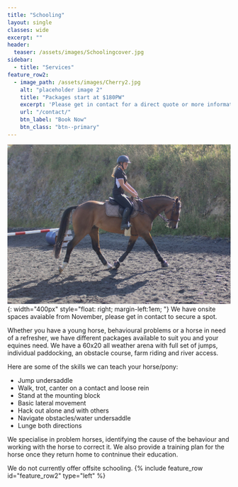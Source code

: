 ```yaml
---
title: "Schooling"
layout: single
classes: wide
excerpt: ""
header:
  teaser: /assets/images/Schoolingcover.jpg
sidebar:
  - title: "Services"
feature_row2:
  - image_path: /assets/images/Cherry2.jpg
    alt: "placeholder image 2"
    title: "Packages start at $180PW"
    excerpt: 'Please get in contact for a direct quote or more information'
    url: "/contact/"
    btn_label: "Book Now"
    btn_class: "btn--primary"
---
```

![image](/assets/images/Schooling3.JPG){: width="400px" style="float: right; margin-left:1em; "}
We have onsite spaces avaiable from November, please get in contact to secure a spot.

Whether you have a young horse, behavioural problems or a horse in need of a refresher, we have different packages available to suit you and your equines need. We have a 60x20 all weather arena with full set of jumps, individual paddocking, an obstacle course, farm riding and river access. 

Here are some of the skills we can teach your horse/pony:
- Jump undersaddle
- Walk, trot, canter on a contact and loose rein
- Stand at the mounting block
- Basic lateral movement
- Hack out alone and with others
- Navigate obstacles/water undersaddle
- Lunge both directions

We specialise in problem horses, identifying the cause of the behaviour and working with the horse to correct it. We also provide a training plan for the horse once they return home to contninue their education. 

We do not currently offer offsite schooling.
{% include feature_row id="feature_row2" type="left" %}

